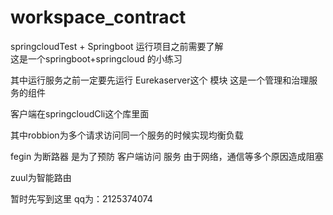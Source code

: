 # workspace_contract
springcloudTest + Springboot
运行项目之前需要了解   
       这是一个springboot+springcloud 的小练习
	

其中运行服务之前一定要先运行 Eurekaserver这个 模块 这是一个管理和治理服务的组件

客户端在springcloudCli这个库里面

其中robbion为多个请求访问同一个服务的时候实现均衡负载   

fegin 为断路器 是为了预防 客户端访问 服务  由于网络，通信等多个原因造成阻塞 

zuul为智能路由  

暂时先写到这里    qq为：2125374074 	
